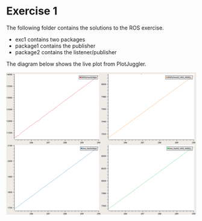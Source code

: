 # Exercise 1

The following folder contains the solutions to the ROS exercise. 
- exc1 contains two packages
- package1 contains the publisher
- package2 contains the listener/publisher


The diagram below shows the live plot from PlotJuggler.  

![Live graph](https://github.com/JohanKJIP/kth-formula-exercises/blob/master/exercise1/graph.png)
